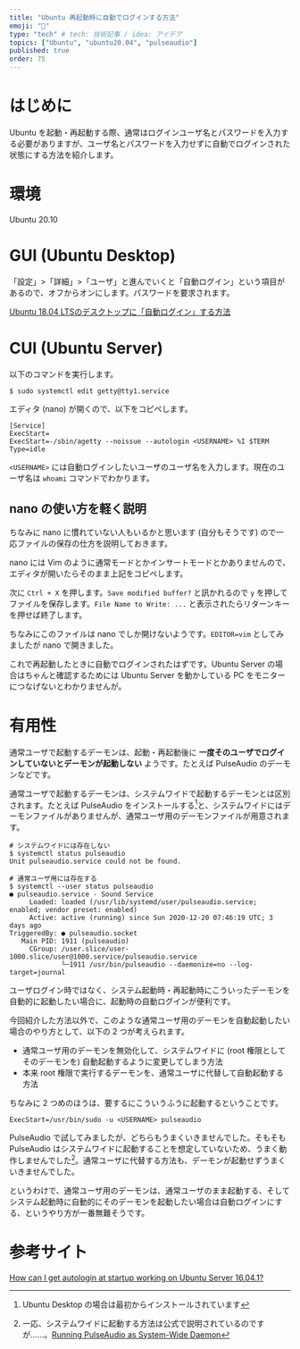 ```yaml
---
title: "Ubuntu 再起動時に自動でログインする方法"
emoji: "🌊"
type: "tech" # tech: 技術記事 / idea: アイデア
topics: ["Ubuntu", "ubuntu20.04", "pulseaudio"]
published: true
order: 75
---
```


# はじめに
Ubuntu を起動・再起動する際、通常はログインユーザ名とパスワードを入力する必要がありますが、ユーザ名とパスワードを入力せずに自動でログインされた状態にする方法を紹介します。

# 環境
Ubuntu 20.10

# GUI (Ubuntu Desktop)
「設定」>「詳細」>「ユーザ」と進んでいくと「自動ログイン」という項目があるので、オフからオンにします。パスワードを要求されます。

[Ubuntu 18.04 LTSのデスクトップに「自動ログイン」する方法](https://linuxfan.info/ubuntu-1804-auto-login)

# CUI (Ubuntu Server)
以下のコマンドを実行します。

```shell
$ sudo systemctl edit getty@tty1.service
```

エディタ (nano) が開くので、以下をコピペします。

```
[Service]
ExecStart=
ExecStart=-/sbin/agetty --noissue --autologin <USERNAME> %I $TERM
Type=idle
```

`<USERNAME>` には自動ログインしたいユーザのユーザ名を入力します。現在のユーザ名は `whoami` コマンドでわかります。

## nano の使い方を軽く説明
ちなみに nano に慣れていない人もいるかと思います (自分もそうです) ので一応ファイルの保存の仕方を説明しておきます。

nano には Vim のように通常モードとかインサートモードとかありませんので、エディタが開いたらそのまま上記をコピペします。

次に `Ctrl + X` を押します。`Save modified buffer?` と訊かれるので `y` を押してファイルを保存します。`File Name to Write: ...` と表示されたらリターンキーを押せば終了します。

ちなみにこのファイルは nano でしか開けないようです。`EDITOR=vim` としてみましたが nano で開きました。

これで再起動したときに自動でログインされたはずです。Ubuntu Server の場合はちゃんと確認するためには Ubuntu Server を動かしている PC をモニターにつなげないとわかりませんが。

# 有用性
通常ユーザで起動するデーモンは、起動・再起動後に **一度そのユーザでログインしていないとデーモンが起動しない** ようです。たとえば PulseAudio のデーモンなどです。

通常ユーザで起動するデーモンは、システムワイドで起動するデーモンとは区別されます。たとえば PulseAudio をインストールする[^1]と、システムワイドにはデーモンファイルがありませんが、通常ユーザ用のデーモンファイルが用意されます。

```shell
# システムワイドには存在しない
$ systemctl status pulseaudio
Unit pulseaudio.service could not be found.
```

```shell
# 通常ユーザ用には存在する
$ systemctl --user status pulseaudio
● pulseaudio.service - Sound Service
     Loaded: loaded (/usr/lib/systemd/user/pulseaudio.service; enabled; vendor preset: enabled)
     Active: active (running) since Sun 2020-12-20 07:46:19 UTC; 3 days ago
TriggeredBy: ● pulseaudio.socket
   Main PID: 1911 (pulseaudio)
     CGroup: /user.slice/user-1000.slice/user@1000.service/pulseaudio.service
             └─1911 /usr/bin/pulseaudio --daemonize=no --log-target=journal
```

[^1]: Ubuntu Desktop の場合は最初からインストールされています

ユーザログイン時ではなく、システム起動時・再起動時にこういったデーモンを自動的に起動したい場合に、起動時の自動ログインが便利です。

今回紹介した方法以外で、このような通常ユーザ用のデーモンを自動起動したい場合のやり方として、以下の 2 つが考えられます。

- 通常ユーザ用のデーモンを無効化して、システムワイドに (root 権限としてそのデーモンを) 自動起動するように変更してしまう方法
- 本来 root 権限で実行するデーモンを、通常ユーザに代替して自動起動する方法

ちなみに 2 つめのほうは、要するにこういうふうに起動するということです。

```
ExecStart=/usr/bin/sudo -u <USERNAME> pulseaudio
```

PulseAudio で試してみましたが、どちらもうまくいきませんでした。そもそも PulseAudio はシステムワイドに起動することを想定していないため、うまく動作しませんでした[^2]。通常ユーザに代替する方法も、デーモンが起動せずうまくいきませんでした。

[^2]: 一応、システムワイドに起動する方法は公式で説明されているのですが……。[Running PulseAudio as System-Wide Daemon](https://www.freedesktop.org/wiki/Software/PulseAudio/Documentation/User/SystemWide/)

というわけで、通常ユーザ用のデーモンは、通常ユーザのまま起動する、そしてシステム起動時に自動的にそのデーモンを起動したい場合は自動ログインにする、というやり方が一番無難そうです。

# 参考サイト
[How can I get autologin at startup working on Ubuntu Server 16.04.1?](https://askubuntu.com/questions/819117/how-can-i-get-autologin-at-startup-working-on-ubuntu-server-16-04-1)

